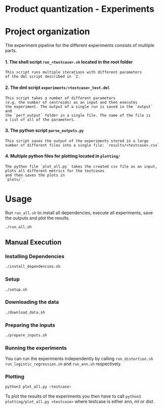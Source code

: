 # Product quantization - Experiments
# Project organization
The experiment pipeline for the different experiments consists of
multiple parts.

#### 1. The shell script `run_<testcase>.sh` located in the root folder
    This script runs multiple iterations with different parameters
    of the dml script described in `2.` 
#### 2. The dml script `experiments/<testcase>_test.dml`
    This script takes a number of different parameters 
    (e.g. the number of centroids) as an input and then executes 
    the experiment. The output of a single run is saved in the `output` and
    the `perf_output` folder in a single file. The name of the file is 
    a list of all of the parameters.
#### 3. The python script `parse_outputs.py`
    This script saves the output of the experiments stored in a large
    number of different files into a single file: `results/<testcase>.csv`
#### 4. Multiple python files for plotting located in `plotting/`
    The python file `plot_all.py` takes the created csv file as an input,
    plots all different metrics for the testcases
    and then saves the plots in
    `plots/`.
# Usage
Run `run_all.sh` to install all dependencies, execute all experiments,
save the outputs and plot the results.
```bash
./run_all.sh
```
## Manual Execution
### Installing Dependencies
```bash
./install_dependencies.sh
```
### Setup
```bash
./setup.sh
```
### Downloading the data
```bash
./download_data.sh
```
### Preparing the inputs
```bash
./prepare_inputs.sh
```
### Running the experiments
You can run the experiments independently by calling
`run_distortion.sh` `run_logistic_regression.sh` and 
`run_ann.sh` respectively. 
### Plotting
```bash
python3 plot_all.py <testcase>
```
To plot the results of the experiments you 
then have to call `python3 plotting/plot_all.py <testcase>` where
testcase is either ann, ml or dist.




